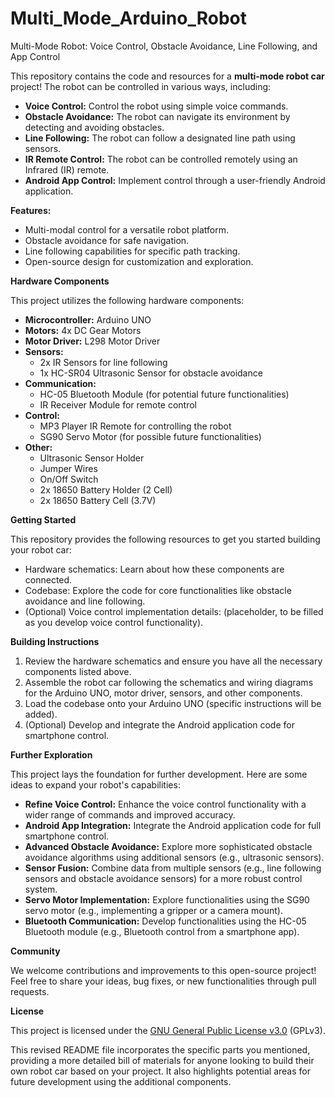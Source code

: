 # Multi_Mode_Arduino_Robot
Multi-Mode Robot: Voice Control, Obstacle Avoidance, Line Following, and App Control



This repository contains the code and resources for a **multi-mode robot car** project! The robot can be controlled in various ways, including:

* **Voice Control:** Control the robot using simple voice commands.
* **Obstacle Avoidance:** The robot can navigate its environment by detecting and avoiding obstacles.
* **Line Following:** The robot can follow a designated line path using sensors.
* **IR Remote Control:** The robot can be controlled remotely using an Infrared (IR) remote. 
* **Android App Control:** Implement control through a user-friendly Android application.

**Features:**

* Multi-modal control for a versatile robot platform.
* Obstacle avoidance for safe navigation.
* Line following capabilities for specific path tracking.
* Open-source design for customization and exploration.

**Hardware Components**

This project utilizes the following hardware components:

* **Microcontroller:** Arduino UNO
* **Motors:** 4x DC Gear Motors
* **Motor Driver:** L298 Motor Driver
* **Sensors:**
    * 2x IR Sensors for line following
    * 1x HC-SR04 Ultrasonic Sensor for obstacle avoidance
* **Communication:**
    * HC-05 Bluetooth Module (for potential future functionalities)
    * IR Receiver Module for remote control
* **Control:**
    * MP3 Player IR Remote for controlling the robot
    * SG90 Servo Motor (for possible future functionalities)
* **Other:**
    * Ultrasonic Sensor Holder
    * Jumper Wires
    * On/Off Switch
    * 2x 18650 Battery Holder (2 Cell)
    * 2x 18650 Battery Cell (3.7V)

**Getting Started**

This repository provides the following resources to get you started building your robot car:

* Hardware schematics: Learn about how these components are connected.
* Codebase: Explore the code for core functionalities like obstacle avoidance and line following. 
* (Optional) Voice control implementation details: (placeholder, to be filled as you develop voice control functionality).

**Building Instructions**

1.  Review the hardware schematics and ensure you have all the necessary components listed above.
2.  Assemble the robot car following the schematics and wiring diagrams for the Arduino UNO, motor driver, sensors, and other components.
3.  Load the codebase onto your Arduino UNO (specific instructions will be added).
4.  (Optional) Develop and integrate the Android application code for smartphone control.

**Further Exploration**

This project lays the foundation for further development. Here are some ideas to expand your robot's capabilities:

* **Refine Voice Control:** Enhance the voice control functionality with a wider range of commands and improved accuracy.
* **Android App Integration:**  Integrate the Android application code for full smartphone control.
* **Advanced Obstacle Avoidance:**  Explore more sophisticated obstacle avoidance algorithms using additional sensors (e.g., ultrasonic sensors).
* **Sensor Fusion:**  Combine data from multiple sensors (e.g., line following sensors and obstacle avoidance sensors) for a more robust control system.
* **Servo Motor Implementation:**  Explore functionalities using the SG90 servo motor (e.g., implementing a gripper or a camera mount).
* **Bluetooth Communication:**  Develop functionalities using the HC-05 Bluetooth module (e.g., Bluetooth control from a smartphone app).

**Community**

We welcome contributions and improvements to this open-source project! Feel free to share your ideas, bug fixes, or new functionalities through pull requests.

**License**

This project is licensed under the [GNU General Public License v3.0](https://www.gnu.org/licenses/gpl-3.0.en.html) (GPLv3).

This revised README file incorporates the specific parts you mentioned, providing a more detailed bill of materials for anyone looking to build their own robot car based on your project. It also highlights potential areas for future development using the additional components. 
